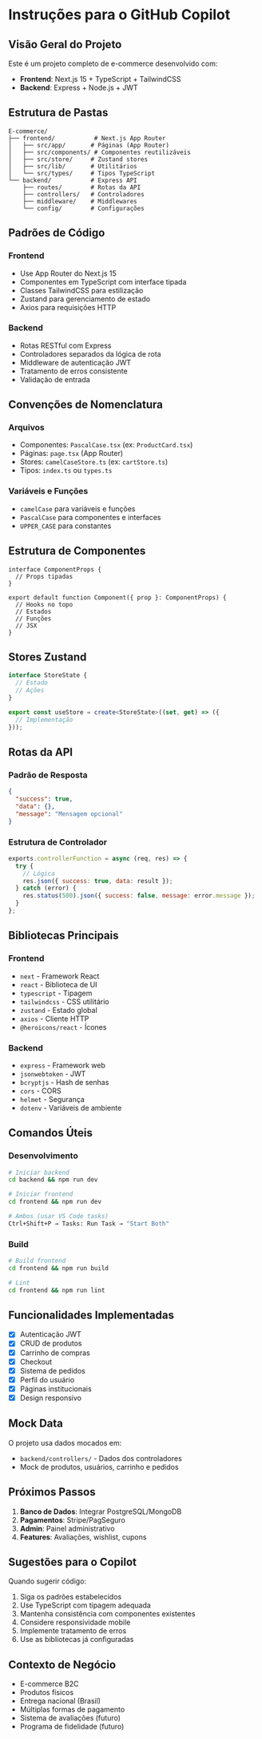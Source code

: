 # Instruções para o GitHub Copilot

## Visão Geral do Projeto

Este é um projeto completo de e-commerce desenvolvido com:
- **Frontend**: Next.js 15 + TypeScript + TailwindCSS
- **Backend**: Express + Node.js + JWT

## Estrutura de Pastas

```
E-commerce/
├── frontend/           # Next.js App Router
│   ├── src/app/       # Páginas (App Router)
│   ├── src/components/ # Componentes reutilizáveis
│   ├── src/store/     # Zustand stores
│   ├── src/lib/       # Utilitários
│   └── src/types/     # Tipos TypeScript
└── backend/           # Express API
    ├── routes/        # Rotas da API
    ├── controllers/   # Controladores
    ├── middleware/    # Middlewares
    └── config/        # Configurações
```

## Padrões de Código

### Frontend
- Use App Router do Next.js 15
- Componentes em TypeScript com interface tipada
- Classes TailwindCSS para estilização
- Zustand para gerenciamento de estado
- Axios para requisições HTTP

### Backend
- Rotas RESTful com Express
- Controladores separados da lógica de rota
- Middleware de autenticação JWT
- Tratamento de erros consistente
- Validação de entrada

## Convenções de Nomenclatura

### Arquivos
- Componentes: `PascalCase.tsx` (ex: `ProductCard.tsx`)
- Páginas: `page.tsx` (App Router)
- Stores: `camelCaseStore.ts` (ex: `cartStore.ts`)
- Tipos: `index.ts` ou `types.ts`

### Variáveis e Funções
- `camelCase` para variáveis e funções
- `PascalCase` para componentes e interfaces
- `UPPER_CASE` para constantes

## Estrutura de Componentes

```tsx
interface ComponentProps {
  // Props tipadas
}

export default function Component({ prop }: ComponentProps) {
  // Hooks no topo
  // Estados
  // Funções
  // JSX
}
```

## Stores Zustand

```typescript
interface StoreState {
  // Estado
  // Ações
}

export const useStore = create<StoreState>((set, get) => ({
  // Implementação
}));
```

## Rotas da API

### Padrão de Resposta
```json
{
  "success": true,
  "data": {},
  "message": "Mensagem opcional"
}
```

### Estrutura de Controlador
```javascript
exports.controllerFunction = async (req, res) => {
  try {
    // Lógica
    res.json({ success: true, data: result });
  } catch (error) {
    res.status(500).json({ success: false, message: error.message });
  }
};
```

## Bibliotecas Principais

### Frontend
- `next` - Framework React
- `react` - Biblioteca de UI
- `typescript` - Tipagem
- `tailwindcss` - CSS utilitário
- `zustand` - Estado global
- `axios` - Cliente HTTP
- `@heroicons/react` - Ícones

### Backend
- `express` - Framework web
- `jsonwebtoken` - JWT
- `bcryptjs` - Hash de senhas
- `cors` - CORS
- `helmet` - Segurança
- `dotenv` - Variáveis de ambiente

## Comandos Úteis

### Desenvolvimento
```bash
# Iniciar backend
cd backend && npm run dev

# Iniciar frontend  
cd frontend && npm run dev

# Ambos (usar VS Code tasks)
Ctrl+Shift+P → Tasks: Run Task → "Start Both"
```

### Build
```bash
# Build frontend
cd frontend && npm run build

# Lint
cd frontend && npm run lint
```

## Funcionalidades Implementadas

- [x] Autenticação JWT
- [x] CRUD de produtos
- [x] Carrinho de compras
- [x] Checkout
- [x] Sistema de pedidos
- [x] Perfil do usuário
- [x] Páginas institucionais
- [x] Design responsivo

## Mock Data

O projeto usa dados mocados em:
- `backend/controllers/` - Dados dos controladores
- Mock de produtos, usuários, carrinho e pedidos

## Próximos Passos

1. **Banco de Dados**: Integrar PostgreSQL/MongoDB
2. **Pagamentos**: Stripe/PagSeguro
3. **Admin**: Painel administrativo
4. **Features**: Avaliações, wishlist, cupons

## Sugestões para o Copilot

Quando sugerir código:
1. Siga os padrões estabelecidos
2. Use TypeScript com tipagem adequada
3. Mantenha consistência com componentes existentes
4. Considere responsividade mobile
5. Implemente tratamento de erros
6. Use as bibliotecas já configuradas

## Contexto de Negócio

- E-commerce B2C
- Produtos físicos
- Entrega nacional (Brasil)
- Múltiplas formas de pagamento
- Sistema de avaliações (futuro)
- Programa de fidelidade (futuro)

